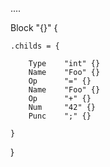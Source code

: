 
....

Block "{}" {

	.childs = {

		Type 	"int" {}
		Name 	"Foo" {}
		Op 		"=" {}
		Name 	"Foo" {}
		Op 		"+" {}
		Num 	"42" {}
		Punc 	";" {}

	}
}
